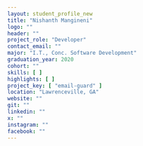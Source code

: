 ```yaml
---
layout: student_profile_new
title: "Nishanth Mangineni"
logo: ""
header: ""
project_role: "Developer"
contact_email: ""
major: "I.T., Conc. Software Development"
graduation_year: 2020
cohort: ""
skills: [ ]
highlights: [ ]
project_key: [ "email-guard" ]
location: "Lawrenceville, GA"
website: ""
git: ""
linkedin: ""
x: ""
instagram: ""
facebook: ""
---
```

